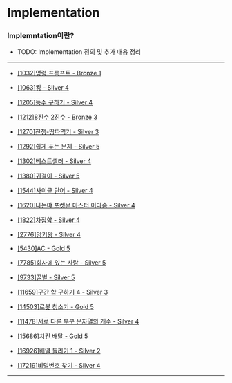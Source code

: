 # Implementation

### Implemntation이란?

  - TODO: Implementation 정의 및 추가 내용 정리

---

  - [[1032]명령 프롬프트 - Bronze 1](https://github.com/firemancha/Algorithm/tree/main/Baekjoon/Implementation/%5B1032%5D%EB%AA%85%EB%A0%B9%20%ED%94%84%EB%A1%AC%ED%94%84%ED%8A%B8)

  - [[1063]킹 - Silver 4](https://github.com/firemancha/Algorithm/tree/main/Baekjoon/Implementation/%5B1063%5D%ED%82%B9)

  - [[1205]등수 구하기 - Silver 4](https://github.com/firemancha/Algorithm/tree/main/Baekjoon/Implementation/%5B1205%5D%EB%93%B1%EC%88%98%20%EA%B5%AC%ED%95%98%EA%B8%B0)

  - [[1212]8진수 2진수 - Bronze 3](https://github.com/firemancha/Algorithm/tree/main/Baekjoon/Implementation/%5B1212%5D8%EC%A7%84%EC%88%98%202%EC%A7%84%EC%88%98)

  - [[1270]전쟁-땅따먹기 - Silver 3](https://github.com/firemancha/Algorithm/tree/main/Baekjoon/Implementation/%5B1270%5D%EC%A0%84%EC%9F%81-%EB%95%85%EB%94%B0%EB%A8%B9%EA%B8%B0)

  - [[1292]쉽게 푸는 문제 - Silver 5](https://github.com/firemancha/Algorithm/tree/main/Baekjoon/Implementation/%5B1292%5D%EC%89%BD%EA%B2%8C%20%ED%91%B8%EB%8A%94%20%EB%AC%B8%EC%A0%9C)

  - [[1302]베스트셀러 - Silver 4](https://github.com/firemancha/Algorithm/tree/main/Baekjoon/Implementation/%5B1302%5D%EB%B2%A0%EC%8A%A4%ED%8A%B8%EC%85%80%EB%9F%AC)

  - [[1380]귀걸이 - Silver 5](https://github.com/firemancha/Algorithm/tree/main/Baekjoon/Implementation/%5B1380%5D%EA%B7%80%EA%B1%B8%EC%9D%B4)

  - [[1544]사이클 단어 - Silver 4](https://github.com/firemancha/Algorithm/tree/main/Baekjoon/Implementation/%5B1544%5D%EC%82%AC%EC%9D%B4%ED%81%B4%20%EB%8B%A8%EC%96%B4)

  - [[1620]나는야 포켓몬 마스터 이다솜 - Silver 4](https://github.com/firemancha/Algorithm/tree/main/Baekjoon/Implementation/%5B1620%5D%EB%82%98%EB%8A%94%EC%95%BC%20%ED%8F%AC%EC%BC%93%EB%AA%AC%20%EB%A7%88%EC%8A%A4%ED%84%B0%20%EC%9D%B4%EB%8B%A4%EC%86%9C)

  - [[1822]차집합 - Silver 4](https://github.com/firemancha/Algorithm/tree/main/Baekjoon/Implementation/%5B1822%5D%EC%B0%A8%EC%A7%91%ED%95%A9)

  - [[2776]암기왕 - Silver 4](https://github.com/firemancha/Algorithm/tree/main/Baekjoon/Implementation/%5B2776%5D%EC%95%94%EA%B8%B0%EC%99%95)

  - [[5430]AC - Gold 5](https://github.com/firemancha/Algorithm/tree/main/Baekjoon/Implementation/%5B5430%5DAC)

  - [[7785]회사에 있는 사람 - Silver 5](https://github.com/firemancha/Algorithm/tree/main/Baekjoon/Implementation/%5B7785%5D%ED%9A%8C%EC%82%AC%EC%97%90%20%EC%9E%88%EB%8A%94%20%EC%82%AC%EB%9E%8C)

  - [[9733]꿀벌 - Silver 5](https://github.com/firemancha/Algorithm/tree/main/Baekjoon/Implementation/%5B9733%5D%EA%BF%80%EB%B2%8C)

  - [[11659]구간 합 구하기 4 - Silver 3](https://github.com/firemancha/Algorithm/tree/main/Baekjoon/Implementation/%5B11659%5D%EA%B5%AC%EA%B0%84%20%ED%95%A9%20%EA%B5%AC%ED%95%98%EA%B8%B04)

  - [[14503]로봇 청소기 - Gold 5](https://github.com/firemancha/Algorithm/tree/main/Baekjoon/Implementation/%5B14503%5D%EB%A1%9C%EB%B4%87%20%EC%B2%AD%EC%86%8C%EA%B8%B0)

  - [[11478]서로 다른 부분 문자열의 개수 - Silver 4](https://github.com/firemancha/Algorithm/tree/main/Baekjoon/Implementation/%5B11478%5D%EC%84%9C%EB%A1%9C%20%EB%8B%A4%EB%A5%B8%20%EB%B6%80%EB%B6%84%20%EB%AC%B8%EC%9E%90%EC%97%B4%EC%9D%98%20%EA%B0%9C%EC%88%98)

  - [[15686]치킨 배달 - Gold 5](https://github.com/firemancha/Algorithm/tree/main/Baekjoon/Implementation/%5B15686%5D%EC%B9%98%ED%82%A8%20%EB%B0%B0%EB%8B%AC)

  - [[16926]배열 돌리기 1 - Silver 2](https://github.com/firemancha/Algorithm/tree/main/Baekjoon/Implementation/%5B16926%5D%EB%B0%B0%EC%97%B4%20%EB%8F%8C%EB%A6%AC%EA%B8%B0%201)

  - [[17219]비밀번호 찾기 - Silver 4](https://github.com/firemancha/Algorithm/tree/main/Baekjoon/Implementation/%5B17219%5D%EB%B9%84%EB%B0%80%EB%B2%88%ED%98%B8%20%EC%B0%BE%EA%B8%B0)

---